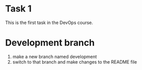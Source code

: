 # Task 1

This is the first task in the DevOps course.

# Development branch 

1. make a new branch named development
2. switch to that branch and make changes to the README file

